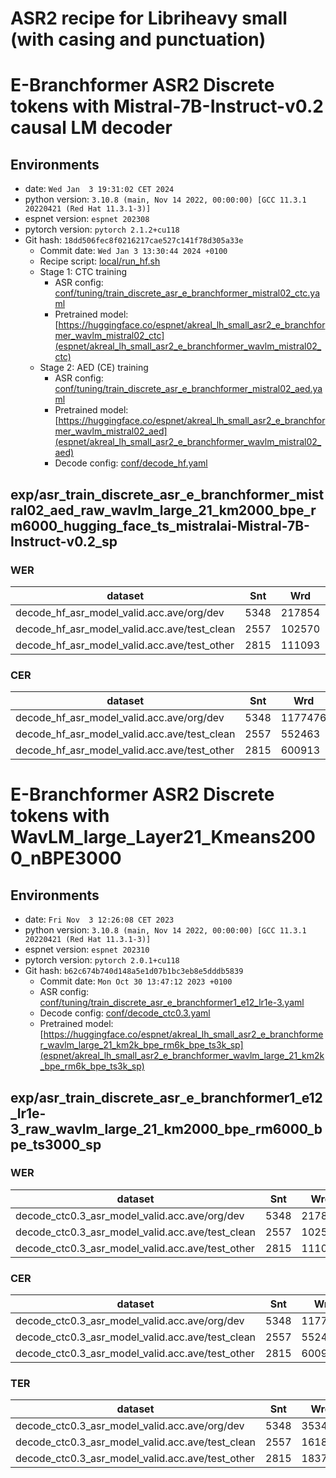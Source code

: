 # ASR2 recipe for Libriheavy small (with casing and punctuation)

# E-Branchformer ASR2 Discrete tokens with Mistral-7B-Instruct-v0.2 causal LM decoder
## Environments
- date: `Wed Jan  3 19:31:02 CET 2024`
- python version: `3.10.8 (main, Nov 14 2022, 00:00:00) [GCC 11.3.1 20220421 (Red Hat 11.3.1-3)]`
- espnet version: `espnet 202308`
- pytorch version: `pytorch 2.1.2+cu118`
- Git hash: `18dd506fec8f0216217cae527c141f78d305a33e`
  - Commit date: `Wed Jan 3 13:30:44 2024 +0100`
  - Recipe script: [local/run_hf.sh](local/run_hf.sh)
  - Stage 1: CTC training
    - ASR config: [conf/tuning/train_discrete_asr_e_branchformer_mistral02_ctc.yaml](conf/tuning/train_discrete_asr_e_branchformer_mistral02_ctc.yaml)
    - Pretrained model: [https://huggingface.co/espnet/akreal_lh_small_asr2_e_branchformer_wavlm_mistral02_ctc](espnet/akreal_lh_small_asr2_e_branchformer_wavlm_mistral02_ctc)
  - Stage 2: AED (CE) training
    - ASR config: [conf/tuning/train_discrete_asr_e_branchformer_mistral02_aed.yaml](conf/tuning/train_discrete_asr_e_branchformer_mistral02_aed.yaml)
    - Pretrained model: [https://huggingface.co/espnet/akreal_lh_small_asr2_e_branchformer_wavlm_mistral02_aed](espnet/akreal_lh_small_asr2_e_branchformer_wavlm_mistral02_aed)
    - Decode config: [conf/decode_hf.yaml](conf/decode_hf.yaml)

## exp/asr_train_discrete_asr_e_branchformer_mistral02_aed_raw_wavlm_large_21_km2000_bpe_rm6000_hugging_face_ts_mistralai-Mistral-7B-Instruct-v0.2_sp
### WER

|dataset|Snt|Wrd|Corr|Sub|Del|Ins|Err|S.Err|
|---|---|---|---|---|---|---|---|---|
|decode_hf_asr_model_valid.acc.ave/org/dev|5348|217854|83.9|12.3|3.8|2.8|18.9|96.9|
|decode_hf_asr_model_valid.acc.ave/test_clean|2557|102570|86.4|10.4|3.2|2.5|16.1|96.1|
|decode_hf_asr_model_valid.acc.ave/test_other|2815|111093|82.5|13.6|3.9|3.3|20.8|96.8|

### CER

|dataset|Snt|Wrd|Corr|Sub|Del|Ins|Err|S.Err|
|---|---|---|---|---|---|---|---|---|
|decode_hf_asr_model_valid.acc.ave/org/dev|5348|1177476|93.4|2.1|4.6|3.0|9.6|96.9|
|decode_hf_asr_model_valid.acc.ave/test_clean|2557|552463|94.5|1.5|4.0|2.6|8.1|96.1|
|decode_hf_asr_model_valid.acc.ave/test_other|2815|600913|92.7|2.5|4.8|3.6|10.9|96.8|

# E-Branchformer ASR2 Discrete tokens with WavLM_large_Layer21_Kmeans2000_nBPE3000

## Environments
- date: `Fri Nov  3 12:26:08 CET 2023`
- python version: `3.10.8 (main, Nov 14 2022, 00:00:00) [GCC 11.3.1 20220421 (Red Hat 11.3.1-3)]`
- espnet version: `espnet 202310`
- pytorch version: `pytorch 2.0.1+cu118`
- Git hash: `b62c674b740d148a5e1d07b1bc3eb8e5dddb5839`
  - Commit date: `Mon Oct 30 13:47:12 2023 +0100`
  - ASR config: [conf/tuning/train_discrete_asr_e_branchformer1_e12_lr1e-3.yaml](conf/tuning/train_discrete_asr_e_branchformer1_e12_lr1e-3.yaml)
  - Decode config: [conf/decode_ctc0.3.yaml](conf/decode_ctc0.3.yaml)
  - Pretrained model: [https://huggingface.co/espnet/akreal_lh_small_asr2_e_branchformer_wavlm_large_21_km2k_bpe_rm6k_bpe_ts3k_sp](espnet/akreal_lh_small_asr2_e_branchformer_wavlm_large_21_km2k_bpe_rm6k_bpe_ts3k_sp)

## exp/asr_train_discrete_asr_e_branchformer1_e12_lr1e-3_raw_wavlm_large_21_km2000_bpe_rm6000_bpe_ts3000_sp
### WER

|dataset|Snt|Wrd|Corr|Sub|Del|Ins|Err|S.Err|
|---|---|---|---|---|---|---|---|---|
|decode_ctc0.3_asr_model_valid.acc.ave/org/dev|5348|217854|87.2|11.8|1.0|0.6|13.4|93.7|
|decode_ctc0.3_asr_model_valid.acc.ave/test_clean|2557|102570|89.5|9.9|0.6|0.5|11.0|91.3|
|decode_ctc0.3_asr_model_valid.acc.ave/test_other|2815|111093|85.3|13.4|1.3|0.7|15.4|95.0|

### CER

|dataset|Snt|Wrd|Corr|Sub|Del|Ins|Err|S.Err|
|---|---|---|---|---|---|---|---|---|
|decode_ctc0.3_asr_model_valid.acc.ave/org/dev|5348|1177476|96.7|1.8|1.5|0.8|4.1|93.7|
|decode_ctc0.3_asr_model_valid.acc.ave/test_clean|2557|552463|97.5|1.4|1.1|0.6|3.1|91.4|
|decode_ctc0.3_asr_model_valid.acc.ave/test_other|2815|600913|95.9|2.2|1.9|1.1|5.2|95.0|

### TER

|dataset|Snt|Wrd|Corr|Sub|Del|Ins|Err|S.Err|
|---|---|---|---|---|---|---|---|---|
|decode_ctc0.3_asr_model_valid.acc.ave/org/dev|5348|353415|88.2|7.2|4.6|1.8|13.5|93.7|
|decode_ctc0.3_asr_model_valid.acc.ave/test_clean|2557|161841|90.6|5.9|3.5|1.4|10.8|91.4|
|decode_ctc0.3_asr_model_valid.acc.ave/test_other|2815|183779|85.9|8.4|5.6|2.1|16.1|95.0|
